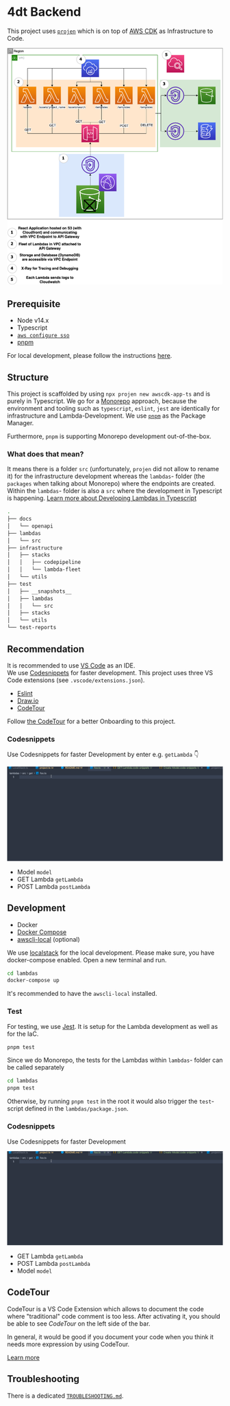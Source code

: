 # 4dt Backend

This project uses [`projen`](https://github.com/projen/projen) which is on top of [AWS CDK](https://aws.amazon.com/cdk/) as Infrastructure to Code.

![Infrastructure Architecture](.drawio/infra-architecure.png)

## Prerequisite

- Node v14.x
- Typescript
- [`aws configure sso`](https://docs.aws.amazon.com/cli/latest/userguide/cli-configure-sso.html)
- [pnpm](https://pnpm.io/)

For local development, please follow the instructions [here](#development).

## Structure

This project is scaffolded by using `npx projen new awscdk-app-ts` and is purely in Typescript.
We go for a [Monorepo](https://www.atlassian.com/git/tutorials/monorepos) approach, because the environment and tooling such as `typescript`, `eslint`, `jest` are identically for infrastructure and Lambda-Development.
We use [`pnpm`](https://pnpm.io/) as the Package Manager.

Furthermore, `pnpm` is supporting Monorepo development out-of-the-box.

### What does that mean?

It means there is a folder `src` (unfortunately, `projen` did not allow to rename it) for the infrastructure development whereas the `lambdas`- folder (the `packages` when talking about Monorepo) where the endpoints are created.
Within the `lambdas`- folder is also a `src` where the development in Typescript is happening.
[Learn more about Developing Lambdas in Typescript](https://omakoleg.github.io/typescript-practices/content/lambda.html)

```bash
.
├── docs
│   └── openapi
├── lambdas
│   └── src
├── infrastructure
│   ├── stacks
│   │   ├── codepipeline
│   │   └── lambda-fleet
│   └── utils
├── test
│   ├── __snapshots__
│   ├── lambdas
│   │   └── src
│   ├── stacks
│   └── utils
└── test-reports
```

## Recommendation

It is recommended to use [VS Code](https://code.visualstudio.com/) as an IDE.<br/>
We use [Codesnippets](#codesnippets) for faster development.
This project uses three VS Code extensions (see `.vscode/extensions.json`).

- [Eslint](https://marketplace.visualstudio.com/items?itemName=dbaeumer.vscode-eslint)
- [Draw.io](https://marketplace.visualstudio.com/items?itemName=hediet.vscode-drawio)
- [CodeTour](https://marketplace.visualstudio.com/items?itemName=vsls-contrib.codetour)

Follow [the CodeTour](#codetour) for a better Onboarding to this project.

### Codesnippets

Use Codesnippets for faster Development by enter e.g. `getLambda` 👇

![Using Codesnippet for creating GET Lambda](.vscode/getLambda.gif "Using Codesnippet for creating GET Lambda")

- Model `model`
- GET Lambda `getLambda`
- POST Lambda `postLambda`

## Development

- Docker
- [Docker Compose](https://docs.docker.com/compose/)
- [awscli-local](https://github.com/localstack/awscli-local) (optional)

We use [localstack](https://github.com/localstack/localstack) for the local development. Please make sure, you have docker-compose enabled.
Open a new terminal and run.

```bash
cd lambdas
docker-compose up
```

It's recommended to have the `awscli-local` installed.

### Test

For testing, we use [Jest](https://jestjs.io/).
It is setup for the Lambda development as well as for the IaC.

```bash
pnpm test
```

Since we do Monorepo, the tests for the Lambdas within `lambdas`- folder can be called separately

```bash
cd lambdas
pnpm test
```

Otherwise, by running `pnpm test` in the root it would also trigger the `test`- script defined in the `lambdas/package.json`.

### Codesnippets

Use Codesnippets for faster Development

![Using Codesnippet for creating GET Lambda](.vscode/getLambda.gif "Using Codesnippet for creating GET Lambda")

- GET Lambda `getLambda`
- POST Lambda `postLambda`
- Model `model`

## CodeTour

CodeTour is a VS Code Extension which allows to document the code where "traditional" code comment is too less.
After activating it, you should be able to see *CodeTour* on the left side of the bar.

In general, it would be good if you document your code when you think it needs more expression by using CodeTour.

[Learn more](https://marketplace.visualstudio.com/items?itemName=vsls-contrib.codetour)

## Troubleshooting

There is a dedicated [`TROUBLESHOOTING.md`](./docs/about/TROUBLESHOOTING.md).
